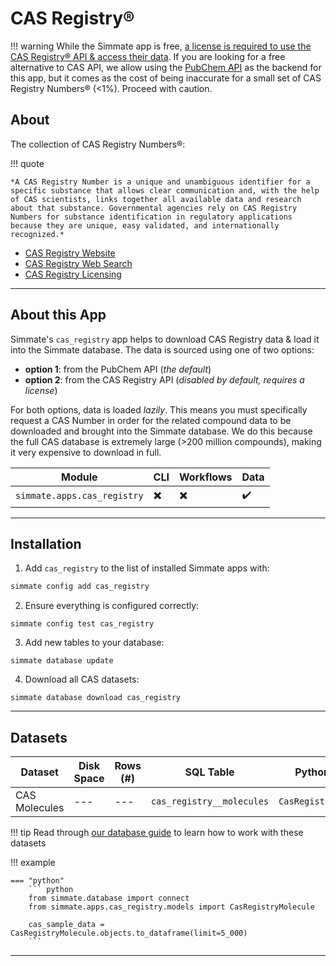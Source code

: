 # CAS Registry®

!!! warning
    While the Simmate app is free, [a license is required to use the CAS Registry® API & access their data](https://www.cas.org/services/commonchemistry-api). If you are looking for a free alternative to CAS API, we allow using the [PubChem API](https://pubchem.ncbi.nlm.nih.gov/docs/pug-rest) as the backend for this app, but it comes as the cost of being inaccurate for a small set of CAS Registry Numbers® (<1%). Proceed with caution.

## About

The collection of CAS Registry Numbers®:

!!! quote

    *A CAS Registry Number is a unique and unambiguous identifier for a specific substance that allows clear communication and, with the help of CAS scientists, links together all available data and research about that substance. Governmental agencies rely on CAS Registry Numbers for substance identification in regulatory applications because they are unique, easy validated, and internationally recognized.*

 - [CAS Registry Website](https://www.cas.org/cas-data/cas-registry)
 - [CAS Registry Web Search](https://commonchemistry.cas.org/)
 - [CAS Registry Licensing](https://www.cas.org/services/commonchemistry-api)

--------------------------------------------------------------------------------

## About this App

Simmate's `cas_registry` app helps to download CAS Registry data & load it into the Simmate database. The data is sourced using one of two options:

- **option 1**: from the PubChem API (*the default*)
- **option 2**: from the CAS Registry API (*disabled by default, requires a license*)

For both options, data is loaded *lazily*. This means you must specifically request a CAS Number in order for the related compound data to be downloaded and brought into the Simmate database. We do this because the full CAS database is extremely large (>200 million compounds), making it very expensive to download in full.

| Module                      | CLI                      | Workflows                | Data               |
| --------------------------- | ------------------------ | ------------------------ | ------------------ |
| `simmate.apps.cas_registry` | :heavy_multiplication_x: | :heavy_multiplication_x: | :heavy_check_mark: |

--------------------------------------------------------------------------------

## Installation

1. Add `cas_registry` to the list of installed Simmate apps with:
``` bash
simmate config add cas_registry
```

2. Ensure everything is configured correctly:
``` shell
simmate config test cas_registry
```

3. Add new tables to your database:
``` shell
simmate database update
```

4. Download all CAS datasets:
``` shell
simmate database download cas_registry
```

--------------------------------------------------------------------------------

## Datasets

| Dataset       | Disk Space | Rows (#) | SQL Table                 | Python Class          |
| ------------- | ---------- | -------- | ------------------------- | --------------------- |
| CAS Molecules | ---        | ---      | `cas_registry__molecules` | `CasRegistryMolecule` |

!!! tip
    Read through [our database guide](/full_guides/database/basic_use.md) to learn how to work with these datasets

!!! example

    === "python"
        ``` python
        from simmate.database import connect
        from simmate.apps.cas_registry.models import CasRegistryMolecule

        cas_sample_data = CasRegistryMolecule.objects.to_dataframe(limit=5_000)
        ```

--------------------------------------------------------------------------------

